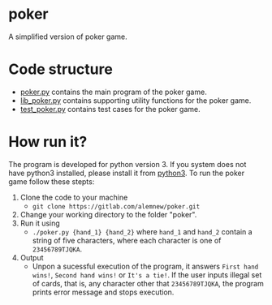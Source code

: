 # poker

A simplified version of poker game. 

# Code structure 

- [poker.py](poker.py) contains the main program of the poker game. 
- [lib_poker.py](lib_poker.py) contains supporting utility functions for the poker game. 
- [test_poker.py](test_poker.py) contains test cases for the poker game. 

# How run it? 
The program is developed for python version 3.  If you system does not have python3 installed, please install it from [python3](https://www.python.org/downloads/). 
To run the poker game follow these stepts:
1. Clone the code to your machine
    - `git clone https://gitlab.com/alemnew/poker.git`
2. Change your working directory to the folder "poker".
3. Run it using 
    - `./poker.py {hand_1} {hand_2}` where `hand_1` and `hand_2` contain a string of five characters, where each character is one of `23456789TJQKA`. 
4. Output
    - Unpon a sucessful execution of the program, it answers `First hand wins!`, `Second hand wins!` or `It's a tie!`. If the user inputs illegal set of cards, that is, any character other that `23456789TJQKA`, the program prints error message and stops execution. 


